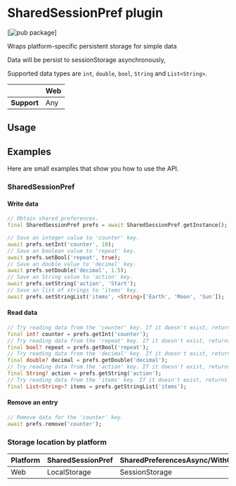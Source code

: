 # SharedSessionPref plugin
<?code-excerpt path-base="example/lib"?>

[![pub package](https://img.shields.io/badge/shared_session_pref-0.0.1-blue.svg
)]

Wraps platform-specific persistent storage for simple data
 
Data will be  persist to sessionStorage asynchronously,
 

Supported data types are `int`, `double`, `bool`, `String` and `List<String>`.

|              | Web  | 
|-------------|------| 
| **Support** |  Any | 

## Usage

## Examples
Here are small examples that show you how to use the API.

### SharedSessionPref

#### Write data
<?code-excerpt "readme_excerpts.dart (Write)"?>
```dart
// Obtain shared preferences.
final SharedSessionPref prefs = await SharedSessionPref.getInstance();

// Save an integer value to 'counter' key.
await prefs.setInt('counter', 10);
// Save an boolean value to 'repeat' key.
await prefs.setBool('repeat', true);
// Save an double value to 'decimal' key.
await prefs.setDouble('decimal', 1.5);
// Save an String value to 'action' key.
await prefs.setString('action', 'Start');
// Save an list of strings to 'items' key.
await prefs.setStringList('items', <String>['Earth', 'Moon', 'Sun']);
```

#### Read data
<?code-excerpt "readme_excerpts.dart (Read)"?>
```dart
// Try reading data from the 'counter' key. If it doesn't exist, returns null.
final int? counter = prefs.getInt('counter');
// Try reading data from the 'repeat' key. If it doesn't exist, returns null.
final bool? repeat = prefs.getBool('repeat');
// Try reading data from the 'decimal' key. If it doesn't exist, returns null.
final double? decimal = prefs.getDouble('decimal');
// Try reading data from the 'action' key. If it doesn't exist, returns null.
final String? action = prefs.getString('action');
// Try reading data from the 'items' key. If it doesn't exist, returns null.
final List<String>? items = prefs.getStringList('items');
```

#### Remove an entry
<?code-excerpt "readme_excerpts.dart (Clear)"?>
```dart
// Remove data for the 'counter' key.
await prefs.remove('counter');
```
 
 
### Storage location by platform

| Platform | SharedSessionPref | SharedPreferencesAsync/WithCache |
| :--- | :--- |:---------------------------------|
| Web | LocalStorage | SessionStorage                   |
 